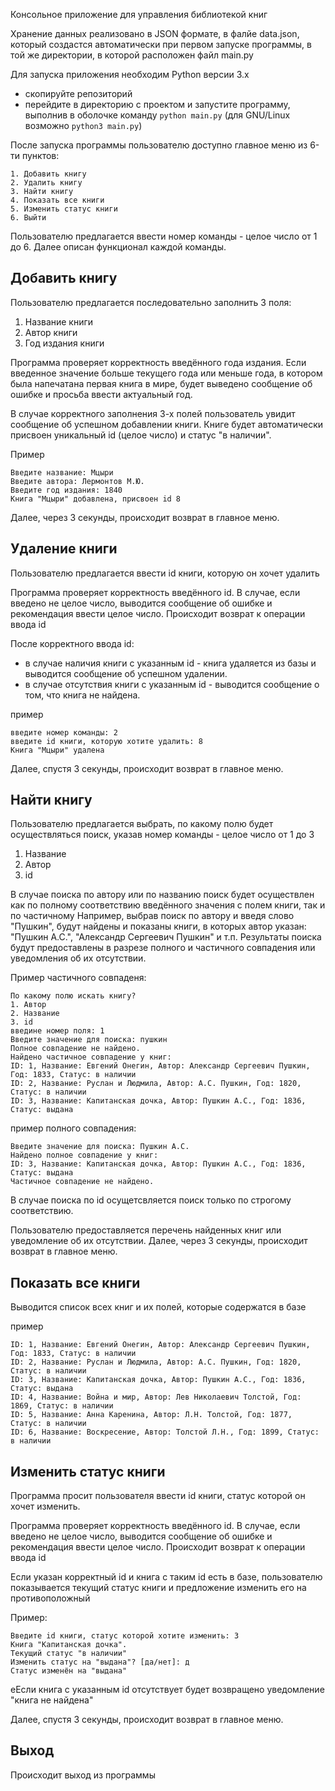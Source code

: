Консольное приложение для управления библиотекой книг

Хранение данных реализовано в JSON формате, в фалйе data.json, который создастся автоматически при первом запуске программы, в той же директории, в которой расположен файл main.py

Для запуска приложения необходим Python версии 3.х
- скопируйте репозиторий
- перейдите в директорию с проектом и запустите программу, выполнив в оболочке команду `python main.py` (для GNU/Linux возможно `python3 main.py`)

После запуска программы пользователю доступно главное меню из 6-ти пунктов:
```shell
1. Добавить книгу
2. Удалить книгу
3. Найти книгу
4. Показать все книги
5. Изменить статус книги
6. Выйти
```
Пользователю предлагается ввести номер команды - целое число от 1 до 6.
Далее описан функционал каждой команды.


## Добавить книгу
Пользователю предлагается последовательно заполнить 3 поля:
1. Название книги
2. Автор книги
3. Год издания книги

Программа проверяет корректность введённого года издания. 
Если введенное значение больше текущего года или меньше года, в котором была напечатана первая книга в мире, будет выведено сообщение об ошибке и просьба ввести актуальный год.

В случае корректного заполнения 3-х полей пользователь увидит сообщение об успешном добавлении книги.
Книге будет автоматически присвоен уникальный id (целое число) и статус "в наличии".

Пример
```shell
Введите название: Мцыри
Введите автора: Лермонтов М.Ю.
Введите год издания: 1840
Книга "Мцыри" добавлена, присвоен id 8
```

Далее, через 3 секунды, происходит возврат в главное меню.

## Удаление книги
Пользователю предлагается ввести id книги, которую он хочет удалить

Программа проверяет корректность введённого id. 
В случае, если введено не целое число, выводится сообщение об ошибке и рекомендация ввести целое число.
Происходит возврат к операции ввода id

После корректного ввода id:
- в случае наличия книги с указанным id - книга удаляется из базы и выводится сообщение об успешном удалении.
- в случае отсутствия книги с указанным id - выводится сообщение о том, что книга не найдена.

пример
```shell
введите номер команды: 2
введите id книги, которую хотите удалить: 8
Книга "Мцыри" удалена
```

Далее, спустя 3 секунды, происходит возврат в главное меню.


## Найти книгу

Пользователю предлагается выбрать, по какому полю будет осуществляться поиск, указав номер команды - целое число от 1 до 3
1. Название
2. Автор
3. id

В случае поиска по автору или по названию поиск будет осуществлен как по полному соответствию введённого значения с полем книги, так и по частичному
Например, выбрав поиск по автору и введя слово "Пушкин", будут найдены и показаны книги, в которых автор указан: "Пушкин А.С.", "Александр Сергеевич Пушкин" и т.п.
Результаты поиска будут предоставлены в разрезе полного и частичного совпадения или уведомления об их отсутствии.

Пример частичного совпаденя:

```shell
По какому полю искать книгу?
1. Автор
2. Название
3. id
введине номер поля: 1
Введите значение для поиска: пушкин
Полное совпадение не найдено.
Найдено частичное совпадение у книг:
ID: 1, Название: Евгений Онегин, Автор: Александр Сергеевич Пушкин, Год: 1833, Статус: в наличии
ID: 2, Название: Руслан и Людмила, Автор: А.С. Пушкин, Год: 1820, Статус: в наличии
ID: 3, Название: Капитанская дочка, Автор: Пушкин А.С., Год: 1836, Статус: выдана
```

пример полного совпадения:
```shell
Введите значение для поиска: Пушкин А.С.
Найдено полное совпадение у книг:
ID: 3, Название: Капитанская дочка, Автор: Пушкин А.С., Год: 1836, Статус: выдана
Частичное совпадение не найдено.
```

В случае поиска по id осущетсвляется поиск только по строгому соответствию.

Пользователю предоставляется перечень найденных книг или уведомление об их отсутствии.
Далее, через 3 секунды, происходит возврат в главное меню.


## Показать все книги
Выводится список всех книг и их полей, которые содержатся в базе

пример
```shell
ID: 1, Название: Евгений Онегин, Автор: Александр Сергеевич Пушкин, Год: 1833, Статус: в наличии
ID: 2, Название: Руслан и Людмила, Автор: А.С. Пушкин, Год: 1820, Статус: в наличии
ID: 3, Название: Капитанская дочка, Автор: Пушкин А.С., Год: 1836, Статус: выдана
ID: 4, Название: Война и мир, Автор: Лев Николаевич Толстой, Год: 1869, Статус: в наличии
ID: 5, Название: Анна Каренина, Автор: Л.Н. Толстой, Год: 1877, Статус: в наличии
ID: 6, Название: Воскресение, Автор: Толстой Л.Н., Год: 1899, Статус: в наличии
```

## Изменить статус книги
Программа просит пользователя ввести id книги, статус которой он хочет изменить.

Программа проверяет корректность введённого id. 
В случае, если введено не целое число, выводится сообщение об ошибке и рекомендация ввести целое число.
Происходит возврат к операции ввода id

Если указан корректный id и книга с таким id есть в базе, пользователю показывается текущий статус книги и предложение изменить его на противоположный

Пример:
```shell
Введите id книги, статус которой хотите изменить: 3
Книга "Капитанская дочка".
Текущий статус "в наличии"
Изменить статус на "выдана"? [да/нет]: д
Статус изменён на "выдана"
```

eЕсли книга с указанным id отсутствует будет возвращено уведомление "книга не найдена"

Далее, спустя 3 секунды, происходит возврат в главное меню.

## Выход
Происходит выход из программы

